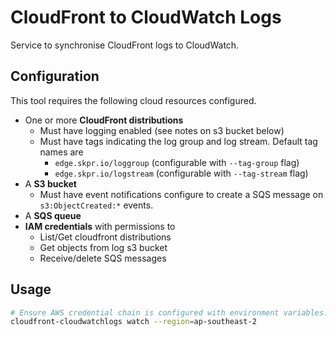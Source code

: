 # CloudFront to CloudWatch Logs

Service to synchronise CloudFront logs to CloudWatch.

## Configuration

This tool requires the following cloud resources configured.

* One or more **CloudFront distributions**
    * Must have logging enabled (see notes on s3 bucket below) 
    * Must have tags indicating the log group and log stream. Default tag names are
        * `edge.skpr.io/loggroup` (configurable with `--tag-group` flag)
        * `edge.skpr.io/logstream` (configurable with `--tag-stream` flag)
* A **S3 bucket**
    * Must have event notifications configure to create a SQS message on `s3:ObjectCreated:*` events.
* A **SQS queue**
* **IAM credentials** with permissions to
    * List/Get cloudfront distributions
    * Get objects from log s3 bucket
    * Receive/delete SQS messages

## Usage

```bash
# Ensure AWS credential chain is configured with environment variables.
cloudfront-cloudwatchlogs watch --region=ap-southeast-2
```